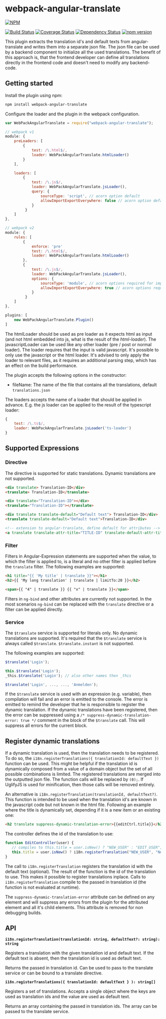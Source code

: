 # webpack-angular-translate

[![NPM](https://nodei.co/npm/webpack-angular-translate.png?downloads=true&downloadRank=true&stars=true)](https://nodei.co/npm/webpack-angular-translate/)

[![Build Status](https://travis-ci.org/MichaReiser/webpack-angular-translate.svg?branch=master)](https://travis-ci.org/MichaReiser/webpack-angular-translate)
[![Coverage Status](https://coveralls.io/repos/MichaReiser/webpack-angular-translate/badge.svg?branch=master&service=github)](https://coveralls.io/github/MichaReiser/webpack-angular-translate?branch=master)
[![Dependency Status](https://gemnasium.com/DatenMetgzerX/webpack-angular-translate.svg)](https://gemnasium.com/DatenMetgzerX/webpack-angular-translate)
[![npm version](https://badge.fury.io/js/webpack-angular-translate.svg)](http://badge.fury.io/js/webpack-angular-translate)

This plugin extracts the translation id's and default texts from angular-translate and writes them into a separate json file.
The json file can be used by a backend component to initialize all the used translations. The benefit of this approach is,
that the frontend developer can define all translations directly in the frontend code and doesn't need to modify any backend-code.

## Getting started

Install the plugin using npm:

```bash
npm install webpack-angular-translate
```

Configure the loader and the plugin in the webpack configuration.

```js
var WebPackAngularTranslate = require("webpack-angular-translate");

// webpack v1
module: {
    preLoaders: [
        {
            test: /\.html$/,
            loader: WebPackAngularTranslate.htmlLoader()
        }
    ],

    loaders: [
        {
            test: /\.js$/,
            loader: WebPackAngularTranslate.jsLoader(),
            query: {
                sourceType: 'script', // acorn option default
                allowImportExportEverywhere: false // acorn option default
            }
         }
    ]
},

// webpack v2
module: {
    rules: [
        {
            enforce: 'pre'
            test: /\.html$/,
            loader: WebPackAngularTranslate.htmlLoader()
        },
        {
            test: /\.js$/,
            loader: WebPackAngularTranslate.jsLoader(),
            options: {
                sourceType: 'module', // acorn options required for import/export code
                allowImportExportEverywhere: true // acorn options required for import/export code
            }
         }
    ]
},

plugins: [
    new WebPackAngularTranslate.Plugin()
]
```

The htmlLoader should be used as pre loader as it expects html as input (and not html embedded into js, what is the result of the *html-loader*).
The javascriptLoader can be used like any other loader (pre / post or normal loader). The loader requires that the input is valid javascript. It's possible to only use the javascript or the html loader. It's advised to only apply the loader to relevant files, as it requires an additional parsing step, which has an effect on the build performance.

The plugin accepts the following options in the constructor:

* fileName: The name of the file that contains all the translations, default `translations.json`

The loaders accepts the name of a loader that should be applied in advance. E.g. the js loader can be applied to the result of the typescript loader:

```js
{
    test: /\.ts$/,
    loader: WebPackAngularTranslate.jsLoader('ts-loader')
}
```



## Supported Expressions

### Directive
The directive is supported for static translations. Dynamic translations are not supported.

```html
<div translate> Translation-ID</div>
<translate> Translation-ID</translate>

<div translate="Translation-ID"></div>
<translate="Translation-ID"></translate>

<div translate translate-default="Default text"> Translation-ID</div>
<translate translate-default="Default text">Translation-ID</div>

<!-- extension to angular-translate, define default for attributes -->
<a translate translate-attr-title="TITLE-ID" translate-default-attr-title="Default for title attr" href="#"><i class="fa-home fa" /></a>
```


### Filter
Filters in Angular-Expression statements are supported when the value, to which the filter is applied to,  is a literal and no other filter is applied before the `translate` filter.
The following examples are supported:

```html
<h1 title="{{ 'My title' | translate }}"></h1>
<h2>{{ 'My long translation' | translate | limitTo:20 }}</h2>

<span>{{ "4" | translate }} {{ "x" | translate }}</span>
```

Filters in `ng-bind` and other attributes are currently not supported. In the most scenarios `ng-bind` can be replaced with the `translate` directive or a filter can be applied directly.


### Service
The `$translate` service is supported for literals only. No dynamic translations are supported. It's required
that the `$translate` service is always called `$translate`. `$translate.instant` is not supported.

The following examples are supported:

```js
$translate('Login');

this.$translate('Login');
_this.$translate('Login'); // also other names then _this

$translate('Login', ..., ..., 'Anmelden');
```

If the `$translate` service is used with an expression (e.g. variable), then compilation will fail and an error is emitted
to the console. The error is emitted to remind the developer that he is responsible to register the dynamic translation.
If the dynamic translations have been registered, then the error can be suppressed using a `/* suppress-dynamic-translation-error: true */`
comment in the block of the `$translate` call. This will suppress all errors for the current block.


## Register dynamic translations
If a dynamic translation is used, then the translation needs to be registered. To do so, the `i18n.registerTranslations({ translationId: defaultText })` function can be used. This might be helpful if the translation id is dynamically composed from a value of a domain object but the set of all possible combinations is limited.  The registered translations are merged into the outputted json file. The function calls will be replaced by `(0);`. If UglifyJS is used for minification, then those calls will be removed entirely.

An alternative is `i18n.registerTranslation(translationId, defaultText?)`. This function is intended to be used when the translation id's are known in the javascript code but not known in the html file. Following an example where the title is dynamically set, depending if it is a new item or an existing one:

```html
<h2 translate suppress-dynamic-translation-error>{{editCtrl.title}}</h2>
```

The controller defines the id of the translation to use:

 ```js
 function EditController(user) {
 	// compiles to this.title = user.isNew() ? "NEW_USER" : "EDIT_USER";
   	this.title = user.isNew() ? i18n.registerTranslation("NEW_USER", "New user") : i18n.registerTranslation("EDIT_USER", "Edit user");
}
 ```

 The call to `i18n.registerTranslation` registers the translation id with the default text (optional). The result of the function is the id of the translation to use. This makes it possible to register translations inplace. Calls to `i18n.registerTranslation` compile to the passed in translation id (the function is not evaluated at runtime).

 The `suppress-dynamic-translation-error` attribute can be defined on any element and will suppress any errors from the plugin  for the attributed element and all it's child elements. This attribute is removed for non debugging builds.


## API

**`i18n.registerTranslation(translationId: string, defaultText?: string): string`**

Registers a translation with the given translation id and default text. If the default text is absent, then the translation id is used as default text.

Returns the passed in translation id. Can be used to pass to the translate service or can be bound to a translate directive.

**`i18n.registerTranslations({ translationId: defaultText } ): string[]`**

Registers a set of translations. Accepts a single object where the keys are used as translation ids and the value are used as default text.

Returns an array containing the passed in translation ids. The array can be passed to the translate service.
